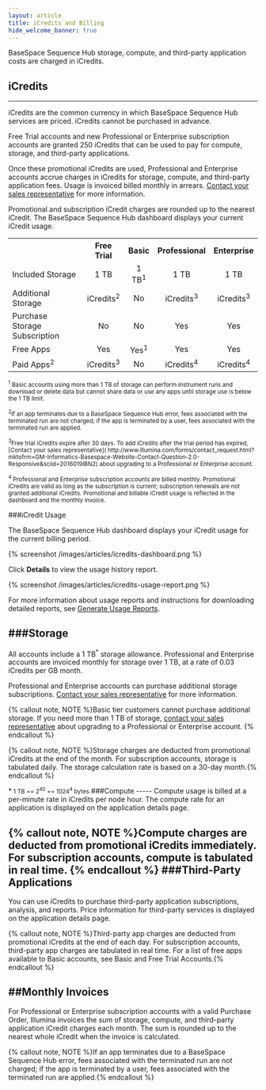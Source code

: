 ```yaml
---
layout: article
title: iCredits and Billing
hide_welcome_banner: true
---
```


BaseSpace Sequence Hub storage, compute, and third-party application costs are charged in iCredits. 

## iCredits
-----
iCredits are the common currency in which BaseSpace Sequence Hub services are priced. iCredits cannot be purchased in advance.

Free Trial accounts and new Professional or Enterprise subscription accounts are granted 250 iCredits that can be used to pay for compute, storage, and third-party applications. 

Once these promotional iCredits are used, Professional and Enterprise accounts accrue charges in iCredits for storage, compute, and third-party application fees. Usage is invoiced billed monthly in arrears. [Contact your sales representative]( http://www.illumina.com/forms/contact_request.html?mktofrm=GM-Informatics-Basespace-Website-Contact-Question-2.0-Responsive&sciid=2016019IBN2) for more information. 

Promotional and subscription iCredit charges are rounded up to the nearest iCredit. The BaseSpace Sequence Hub dashboard displays your current iCredit usage.


 <table class="table table-bordered" width ="75%">
            <col />
            <col />
            <col />
            <col />
            <col />
            <tr>
                <th>&#160;</th>
                <th style="text-align: center;">Free Trial</th>
                <th style="text-align: center;">Basic</th>
                <th style="text-align: center;">Professional</th>
                <th style="text-align: center;">Enterprise</th>
            </tr>
            <tr>
                <td>Included Storage</td>
                <td style="text-align: center;">1 TB</td>
                <td style="text-align: center;">1 TB<sup>1</sup></td>
                <td style="text-align: center;">1 TB</td>
                <td style="text-align: center;">1 TB</td>
            </tr>
            <tr>
                <td>Additional Storage</td>
                <td style="text-align: center;">iCredits<sup>2</sup></td>
                <td style="text-align: center;">No</td>
                <td style="text-align: center;">iCredits<sup>3</sup></td>
                <td style="text-align: center;">iCredits<sup>3</sup></td>
            </tr>
            <tr>
                <td>Purchase Storage Subscription</td>
                <td style="text-align: center;">No</td>
                <td style="text-align: center;">No</td>
                <td style="text-align: center;">Yes</td>
                <td style="text-align: center;">Yes</td>
            </tr>
            <tr>
                <td>Free Apps</td>
                <td style="text-align: center;">Yes</td>
                <td style="text-align: center;">Yes<sup>1</sup></td>
                <td style="text-align: center;">Yes</td>
                <td style="text-align: center;">Yes</td>
            </tr>
            <tr>
                <td>Paid Apps<sup>2</sup></td>
                <td style="text-align: center;">iCredits<sup>3</sup></td>
                <td style="text-align: center;">No</td>
                <td style="text-align: center;">iCredits<sup>4</sup></td>
                <td style="text-align: center;">iCredits<sup>4</sup></td>
            </tr>
        </table>

<p><small><sup>1</sup> Basic accounts using more than 1 TB of storage can perform instrument runs and download or delete data but cannot share data or use any apps until storage use is below the 1 TB limit. </small></p>


<p><small><sup>2</sup>If an app terminates due to a BaseSpace Sequence Hub error, fees associated with the terminated run are not charged; if the app is terminated by a user, fees associated with the terminated run are applied.</small><p>


<p><small><sup>3</sup>Free trial iCredits expire after 30 days. To add iCredits after the trial period has expired, [Contact your sales representative]( http://www.illumina.com/forms/contact_request.html?mktofrm=GM-Informatics-Basespace-Website-Contact-Question-2.0-Responsive&sciid=2016019IBN2) about upgrading to a Professional or Enterprise account.  </small><p>

<p><small><sup>4</sup> Professional and Enterprise subscription accounts are billed monthly. Promotional iCredits are valid as long as the subscription is current; subscription renewals are not granted additional iCredits. Promotional and billable iCredit usage is reflected in the dashboard and the monthly invoice.</small><p>

###iCredit Usage


The BaseSpace Sequence Hub dashboard displays your iCredit usage for the current billing period. 

{% screenshot /images/articles/icredits-dashboard.png %}

Click **Details** to view the usage history report.

{% screenshot /images/articles/icredits-usage-report.png %}

For more information about usage reports and instructions for downloading detailed reports, see [Generate Usage Reports](/articles/tutorials/generate-usage-reports).

###Storage
-----
All accounts include a 1 TB<sup>*</sup> storage allowance. Professional and Enterprise accounts are invoiced monthly for storage over 1 TB, at a rate of 0.03 iCredits per GB month. 

Professional and Enterprise accounts can purchase additional storage subscriptions. [Contact your sales representative]( http://www.illumina.com/forms/contact_request.html?mktofrm=GM-Informatics-Basespace-Website-Contact-Question-2.0-Responsive&sciid=2016019IBN2) for more information.

{% callout note, NOTE %}Basic tier customers cannot purchase additional storage. If you need more than 1 TB of storage, [contact your sales representative]( http://www.illumina.com/forms/contact_request.html?mktofrm=GM-Informatics-Basespace-Website-Contact-Question-2.0-Responsive&sciid=2016019IBN2) about upgrading to a Professional or Enterprise account.  {% endcallout %}

{% callout note, NOTE %}Storage charges are deducted from promotional iCredits at the end of the month. For subscription accounts, storage is tabulated daily. The storage calculation rate is based on a 30-day month.{% endcallout %}

<p>*<small> 1 TB == 2<sup>40</sup> == 1024<sup>4</sup> bytes</small>
###Compute
-----
Compute usage is billed at a per-minute rate in iCredits per node hour. The compute rate for an application is displayed on the application details page.

{% callout note, NOTE %}Compute charges are deducted from promotional iCredits immediately. For subscription accounts, compute is tabulated in real time. {% endcallout %}
###Third-Party Applications
-----
You can use iCredits to purchase third-party application subscriptions, analysis, and reports. Price information for third-party services is displayed on the application details page. 

{% callout note, NOTE %}Third-party app charges are deducted from promotional iCredits at the end of each day. For subscription accounts, third-party app charges are tabulated in real time. For a list of free apps available to Basic accounts, see Basic and Free Trial Accounts.{% endcallout %}

##Monthly Invoices
-----
For Professional or Enterprise subscription accounts with a valid Purchase Order, Illumina invoices the sum of storage, compute, and third-party application iCredit charges each month. The sum is rounded up to the nearest whole iCredit when the invoice is calculated.


{% callout note, NOTE %}If an app terminates due to a BaseSpace Sequence Hub error, fees associated with the terminated run are not charged; if the app is terminated by a user, fees associated with the terminated run are applied.{% endcallout %}

